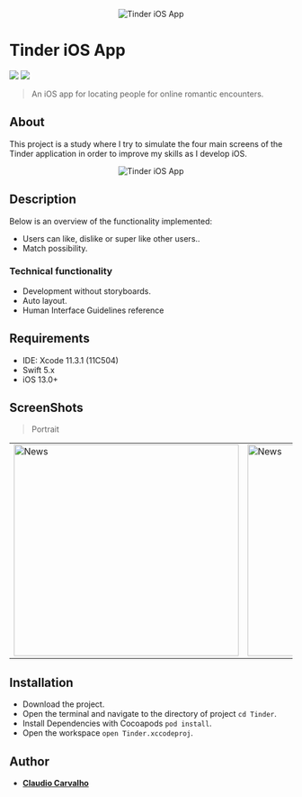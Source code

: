 <p align="center">
<img src="#" alt="Tinder iOS App"/>
</p>

# Tinder iOS App

<p align="justify">
    <img src="https://img.shields.io/badge/Swift-5-orange.svg" />
    <img src="https://img.shields.io/badge/Platforms-iOS-blue.svg?style=flat" />
</p>

> An iOS app for locating people for online romantic encounters.

## About

This project is a study where I try to simulate the four main screens of the Tinder application in order to improve my skills as I develop iOS.

<p align="center">
<img src="#" alt="Tinder iOS App"/>
</p>

## Description
Below is an overview of the functionality implemented:

- Users can like, dislike or super like other users..
- Match possibility.

### Technical functionality

- Development without storyboards.
- Auto layout.
- Human Interface Guidelines reference

## Requirements

- IDE: Xcode 11.3.1 (11C504)
- Swift 5.x
- iOS 13.0+

## ScreenShots

> Portrait

<table style="width:100%">
  <tr>
  <td><img src="#" alt="News" width=400 height=375/></td>
  <td><img src="#" alt="News" width=400 height=375/></td>
  <td><img src="#" alt="News" width=400 height=375/></td>
  <td><img src="#" alt="News" width=400 height=375/></td>
  </tr>
</table>

## Installation

* Download the project.
* Open the terminal and navigate to the directory of project ```cd Tinder```.
* Install Dependencies with Cocoapods ```pod install```.
* Open the workspace ```open Tinder.xccodeproj```.

## Author

* [**Claudio Carvalho**](https://github.com/claudiocarvalhodev)




